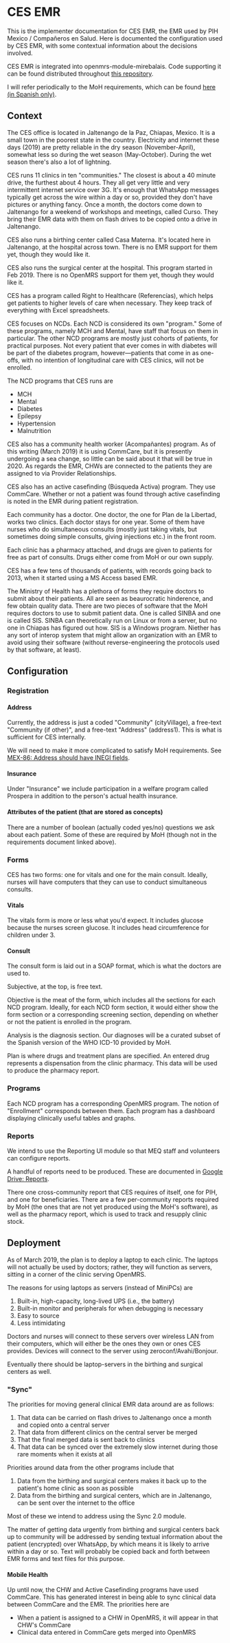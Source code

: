 # CES EMR

This is the implementer documentation for CES EMR, the EMR used by
PIH Mexico / Compañeros en Salud. Here is documented the configuration used
by CES EMR, with some contextual information about the decisions involved.

CES EMR is integrated into openmrs-module-mirebalais. Code supporting
it can be found distributed throughout
[this repository](https://github.com/PIH/openmrs-module-mirebalais).

I will refer periodically to the MoH requirements, which can be found
[here (in Spanish only)](http://dof.gob.mx/nota_detalle.php?codigo=5280847&fecha=30/11/2012).

## Context

The CES office is located in Jaltenango de la Paz, Chiapas, Mexico. It is
a small town in the poorest state in the country. Electricity and internet
these days (2019) are pretty reliable in the dry season (November-April),
somewhat less so during the wet season (May-October). During the wet season
there's also a lot of lightning.

CES runs 11 clinics in ten "communities." The closest is about a 40 minute
drive, the furthest about 4 hours. They all get very little and very
intermittent internet service over 3G. It's enough that WhatsApp messages
typically get across the wire within a day or so, provided they don't have
pictures or anything fancy. Once a month, the doctors come down to
Jaltenango for a weekend of workshops and meetings, called Curso. They bring
their EMR data with them on flash drives to be copied onto a drive in
Jaltenango.

CES also runs a birthing center called Casa Materna. It's located here in
Jaltenango, at the hospital across town. There is no EMR support for them
yet, though they would like it.

CES also runs the surgical center at the hospital. This program started
in Feb 2019. There is no OpenMRS support for them yet, though they would
like it.

CES has a program called Right to Healthcare (Referencías), which helps get
patients to higher levels of care when necessary. They keep track of
everything with Excel spreadsheets.

CES focuses on NCDs. Each NCD is considered its own "program." Some of these
programs, namely MCH and Mental, have staff that focus on them in particular.
The other NCD programs are mostly just cohorts of patients, for practical
purposes. Not every patient that ever comes in with diabetes will be part
of the diabetes program, however—patients that come in as one-offs, with no
intention of longitudinal care with CES clinics, will not be enrolled.

The NCD programs that CES runs are
- MCH
- Mental
- Diabetes
- Epilepsy
- Hypertension
- Malnutrition

CES also has a community health worker (Acompañantes) program. As of this
writing (March 2019) it is using CommCare, but it is presently undergoing
a sea change, so little can be said about it that will be true in 2020. As
regards the EMR, CHWs are connected to the patients they are assigned to
via Provider Relationships.

CES also has an active casefinding (Búsqueda Activa) program. They use CommCare.
Whether or not a patient was found through active casefinding is noted in
the EMR during patient registration.

Each community has a doctor. One doctor, the one for Plan de la Libertad, works
two clinics. Each doctor stays for one year. Some of them have nurses who do
simultaneous consults (mostly just taking vitals, but sometimes doing simple
consults, giving injections etc.) in the front room.

Each clinic has a
pharmacy attached, and drugs are given to patients for free as part of
consults. Drugs either come from MoH or our own supply.

CES has a few tens of thousands of patients, with records going back to 2013,
when it started using a MS Access based EMR.

The Ministry of Health has a plethora of forms they require doctors to submit
about their patients. All are seen as beaurocratic hinderence, and few obtain
quality data. There are two pieces of software that the MoH requires doctors to
use to submit patient data. One is called SINBA and one is called SIS. SINBA
can theoretically run on Linux or from a server, but no one in Chiapas has
figured out how. SIS is a Windows program. Niether has any sort of interop
system that might allow an organization with an EMR to avoid using their
software (without reverse-engineering the protocols used by that software,
at least).

## Configuration

### Registration

#### Address

Currently, the address is just a coded "Community" (cityVillage), a free-text
"Community (if other)", and a free-text "Address" (address1). This is what is
sufficient for CES internally.

We will need to make it more complicated to satisfy MoH requirements. See
[MEX-86: Address should have INEGI fields](https://tickets.pih-emr.org/browse/MEX-86).

#### Insurance

Under "Insurance" we include participation in a welfare program called Prospera 
in addition to the person's actual health insurance.

#### Attributes of the patient (that are stored as concepts)

There are a number of boolean (actually coded yes/no) questions we ask about
each patient. Some of these are required by MoH (though not in the requirements
document linked above).

### Forms

CES has two forms: one for vitals and one for the main consult. Ideally, nurses
will have computers that they can use to conduct simultaneous consults.

#### Vitals

The vitals form is more or less what you'd expect. It includes glucose because
the nurses screen glucose. It includes head circumference for children under 3.

#### Consult

The consult form is laid out in a SOAP format, which is what the doctors are used
to.

Subjective, at the top, is free text.

Objective is the meat of the form, which includes all the sections for each NCD
program. Ideally, for each NCD form section, it would either show the form
section or a corresponding screening section, depending on whether or not the
patient is enrolled in the program.

Analysis is the diagnosis section. Our diagnoses will be a curated subset of the
Spanish version of the WHO ICD-10 provided by MoH.

Plan is where drugs and treatment plans are specified. An entered drug represents a
dispensation from the clinic pharmacy. This data will be used to
produce the pharmacy report.

### Programs

Each NCD program has a corresponding OpenMRS program. The notion of "Enrollment"
corresponds between them. Each program has a dashboard displaying clinically useful
tables and graphs.

### Reports

We intend to use the Reporting UI module so that MEQ staff and volunteers can
configure reports.

A handful of reports need to be produced. These are documented in
[Google Drive: Reports](https://docs.google.com/spreadsheets/d/1KvKtUaiQ-itWtEfAcYGzgOXycdHQjLrH_wdpR-4VdjU/edit?usp=sharing).

There one cross-community report that CES requires of itself, one for PIH, and one 
for beneficiaries. There are a few per-community reports required by MoH (the ones
that are not yet produced using the MoH's software), as well as the pharmacy
report, which is used to track and resupply clinic stock.

## Deployment

As of March 2019, the plan is to deploy a laptop to each clinic. The laptops will
not actually be used by doctors; rather, they will function as servers, sitting
in a corner of the clinic serving OpenMRS.

The reasons for using laptops as servers (instead of MiniPCs) are

1. Built-in, high-capacity, long-lived UPS (i.e., the battery)
1. Built-in monitor and peripherals for when debugging is necessary
1. Easy to source
1. Less intimidating

Doctors and nurses will connect to these servers over wireless LAN from their
computers, which will either be the ones they own or ones CES provides. Devices
will connect to the server using zeroconf/Avahi/Bonjour.

Eventually there should be laptop-servers in the birthing and surgical centers as
well.

### "Sync"

The priorities for moving general clinical EMR data around are as follows:

1. That data can be carried on flash drives to Jaltenango once a month and
copied onto a central server
1. That data from different clinics on the central server be merged
1. That the final merged data is sent back to clinics
1. That data can be synced over the extremely slow internet during those rare
moments when it exists at all

Priorities around data from the other programs include that
1. Data from the birthing and surgical centers makes it back up to the patient's
home clinic as soon as possible
1. Data from the birthing and surgical centers, which are in Jaltenango, can
be sent over the internet to the office

Most of these we intend to address using the Sync 2.0 module.

The matter of getting
data urgently from birthing and surgical centers back up to community will be
addressed by sending textual information about the patient (encrypted) over
WhatsApp, by which means it is likely to arrive within a day or so. Text will
probably be copied back and forth between EMR forms and text files for this
purpose.

#### Mobile Health

Up until now, the CHW and Active Casefinding programs have used CommCare. This
has generated interest in being able to sync clinical data between CommCare and
the EMR. The priorities here are

- When a patient is assigned to a CHW in OpenMRS, it will appear in that CHW's CommCare
- Clinical data entered in CommCare gets merged into OpenMRS

